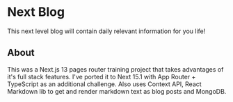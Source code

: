# Next Blog

This next level blog will contain daily relevant information for you life!

## About

This was a Next.js 13 pages router training project that takes advantages of it's full stack features. I've ported it to Next 15.1 with App Router + TypeScript as an additional challenge. Also uses Context API, React Markdown lib to get and render markdown text as blog posts and MongoDB.

